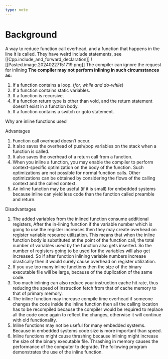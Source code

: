 ```yaml
---
type: note
---
```

# Background
A way to reduce function call overhead, and a function that happens in the line it is called. They have weird include statements, see [[Cpp.include_and_forward_declaration]]
![[Pasted.image.20240227151719.png]]
The compiler can ignore the request for inlining
**The compiler may not perform inlining in such circumstances as:** 
1. If a function contains a loop. (_for, while and do-while_) 
2. If a function contains static variables. 
3. If a function is recursive. 
4. If a function return type is other than void, and the return statement doesn’t exist in a function body. 
5. If a function contains a switch or goto statement.

Why are inline functions used

Advantages
1. Function call overhead doesn’t occur. 
2. It also saves the overhead of push/pop variables on the stack when a function is called. 
3. It also saves the overhead of a return call from a function. 
4. When you inline a function, you may enable the compiler to perform context-specific optimization on the body of the function. Such optimizations are not possible for normal function calls. Other optimizations can be obtained by considering the flows of the calling context and the called context. 
5. An inline function may be useful (if it is small) for embedded systems because inline can yield less code than the function called preamble and return.

Disadvantages
1. The added variables from the inlined function consume additional registers, After the in-lining function if the variable number which is going to use the register increases then they may create overhead on register variable resource utilization. This means that when the inline function body is substituted at the point of the function call, the total number of variables used by the function also gets inserted. So the number of registers going to be used for the variables will also get increased. So if after function inlining variable numbers increase drastically then it would surely cause overhead on register utilization. 
2. If you use too many inline functions then the size of the binary executable file will be large, because of the duplication of the same code. 
3. Too much inlining can also reduce your instruction cache hit rate, thus reducing the speed of instruction fetch from that of cache memory to that of primary memory. 
4. The inline function may increase compile time overhead if someone changes the code inside the inline function then all the calling location has to be recompiled because the compiler would be required to replace all the code once again to reflect the changes, otherwise it will continue with old functionality. 
5. Inline functions may not be useful for many embedded systems. Because in embedded systems code size is more important than speed. 
6. Inline functions might cause thrashing because inlining might increase the size of the binary executable file. Thrashing in memory causes the performance of the computer to degrade. The following program demonstrates the use of the inline function.